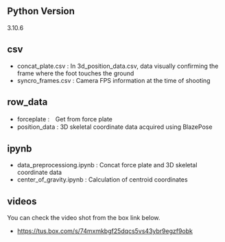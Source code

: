 ## Python Version
3.10.6

## csv
  - concat_plate.csv :  In 3d_position_data.csv, data visually confirming the frame where the foot touches the ground
  - syncro_frames.csv : Camera FPS information at the time of shooting

## row_data
  - forceplate :　Get from force plate
  - position_data : 3D skeletal coordinate data acquired using BlazePose

## ipynb
  - data_preprocessiong.ipynb : Concat force plate and 3D skeletal coordinate data
  - center_of_gravity.ipynb : Calculation of centroid coordinates

## videos
  You can check the video shot from the box link below.
  - https://tus.box.com/s/74mxmkbgf25dqcs5vs43ybr9egzf9obk
